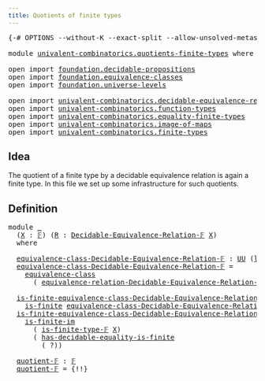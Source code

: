 ```yaml
---
title: Quotients of finite types
---
```


<pre class="Agda"><a id="51" class="Symbol">{-#</a> <a id="55" class="Keyword">OPTIONS</a> <a id="63" class="Pragma">--without-K</a> <a id="75" class="Pragma">--exact-split</a> <a id="89" class="Pragma">--allow-unsolved-metas</a> <a id="112" class="Symbol">#-}</a>

<a id="117" class="Keyword">module</a> <a id="124" href="univalent-combinatorics.quotients-finite-types.html" class="Module">univalent-combinatorics.quotients-finite-types</a> <a id="171" class="Keyword">where</a>

<a id="178" class="Keyword">open</a> <a id="183" class="Keyword">import</a> <a id="190" href="foundation.decidable-propositions.html" class="Module">foundation.decidable-propositions</a>
<a id="224" class="Keyword">open</a> <a id="229" class="Keyword">import</a> <a id="236" href="foundation.equivalence-classes.html" class="Module">foundation.equivalence-classes</a>
<a id="267" class="Keyword">open</a> <a id="272" class="Keyword">import</a> <a id="279" href="foundation.universe-levels.html" class="Module">foundation.universe-levels</a>

<a id="307" class="Keyword">open</a> <a id="312" class="Keyword">import</a> <a id="319" href="univalent-combinatorics.decidable-equivalence-relations.html" class="Module">univalent-combinatorics.decidable-equivalence-relations</a>
<a id="375" class="Keyword">open</a> <a id="380" class="Keyword">import</a> <a id="387" href="univalent-combinatorics.function-types.html" class="Module">univalent-combinatorics.function-types</a>
<a id="426" class="Keyword">open</a> <a id="431" class="Keyword">import</a> <a id="438" href="univalent-combinatorics.equality-finite-types.html" class="Module">univalent-combinatorics.equality-finite-types</a>
<a id="484" class="Keyword">open</a> <a id="489" class="Keyword">import</a> <a id="496" href="univalent-combinatorics.image-of-maps.html" class="Module">univalent-combinatorics.image-of-maps</a>
<a id="534" class="Keyword">open</a> <a id="539" class="Keyword">import</a> <a id="546" href="univalent-combinatorics.finite-types.html" class="Module">univalent-combinatorics.finite-types</a>
</pre>
## Idea

The quotient of a finite type by a decidable equivalence relation is again a finite type. In this file we set up some infrastructure for such quotients.

## Definition

<pre class="Agda"><a id="774" class="Keyword">module</a> <a id="781" href="univalent-combinatorics.quotients-finite-types.html#781" class="Module">_</a>
  <a id="785" class="Symbol">(</a><a id="786" href="univalent-combinatorics.quotients-finite-types.html#786" class="Bound">X</a> <a id="788" class="Symbol">:</a> <a id="790" href="univalent-combinatorics.finite-types.html#4913" class="Function">𝔽</a><a id="791" class="Symbol">)</a> <a id="793" class="Symbol">(</a><a id="794" href="univalent-combinatorics.quotients-finite-types.html#794" class="Bound">R</a> <a id="796" class="Symbol">:</a> <a id="798" href="univalent-combinatorics.decidable-equivalence-relations.html#663" class="Function">Decidable-Equivalence-Relation-𝔽</a> <a id="831" href="univalent-combinatorics.quotients-finite-types.html#786" class="Bound">X</a><a id="832" class="Symbol">)</a>
  <a id="836" class="Keyword">where</a>

  <a id="845" href="univalent-combinatorics.quotients-finite-types.html#845" class="Function">equivalence-class-Decidable-Equivalence-Relation-𝔽</a> <a id="896" class="Symbol">:</a> <a id="898" href="foundation-core.universe-levels.html#235" class="Primitive">UU</a> <a id="901" class="Symbol">(</a><a id="902" href="Agda.Primitive.html#780" class="Primitive">lsuc</a> <a id="907" href="Agda.Primitive.html#764" class="Primitive">lzero</a><a id="912" class="Symbol">)</a>
  <a id="916" href="univalent-combinatorics.quotients-finite-types.html#845" class="Function">equivalence-class-Decidable-Equivalence-Relation-𝔽</a> <a id="967" class="Symbol">=</a>
    <a id="973" href="foundation.equivalence-classes.html#2706" class="Function">equivalence-class</a>
      <a id="997" class="Symbol">(</a> <a id="999" href="univalent-combinatorics.decidable-equivalence-relations.html#2144" class="Function">equivalence-relation-Decidable-Equivalence-Relation-𝔽</a> <a id="1053" href="univalent-combinatorics.quotients-finite-types.html#786" class="Bound">X</a> <a id="1055" href="univalent-combinatorics.quotients-finite-types.html#794" class="Bound">R</a><a id="1056" class="Symbol">)</a>

  <a id="1061" href="univalent-combinatorics.quotients-finite-types.html#1061" class="Function">is-finite-equivalence-class-Decidable-Equivalence-Relation-𝔽&#39;</a> <a id="1123" class="Symbol">:</a>
    <a id="1129" href="univalent-combinatorics.finite-types.html#4174" class="Function">is-finite</a> <a id="1139" href="univalent-combinatorics.quotients-finite-types.html#845" class="Function">equivalence-class-Decidable-Equivalence-Relation-𝔽</a>
  <a id="1192" href="univalent-combinatorics.quotients-finite-types.html#1061" class="Function">is-finite-equivalence-class-Decidable-Equivalence-Relation-𝔽&#39;</a> <a id="1254" class="Symbol">=</a>
    <a id="1260" href="univalent-combinatorics.image-of-maps.html#1501" class="Function">is-finite-im</a>
      <a id="1279" class="Symbol">(</a> <a id="1281" href="univalent-combinatorics.finite-types.html#4997" class="Function">is-finite-type-𝔽</a> <a id="1298" href="univalent-combinatorics.quotients-finite-types.html#786" class="Bound">X</a><a id="1299" class="Symbol">)</a>
      <a id="1307" class="Symbol">(</a> <a id="1309" href="univalent-combinatorics.equality-finite-types.html#2079" class="Function">has-decidable-equality-is-finite</a>
        <a id="1350" class="Symbol">(</a> <a id="1352" class="Hole">?</a><a id="1353" class="Symbol">))</a>

  <a id="1359" href="univalent-combinatorics.quotients-finite-types.html#1359" class="Function">quotient-𝔽</a> <a id="1370" class="Symbol">:</a> <a id="1372" href="univalent-combinatorics.finite-types.html#4913" class="Function">𝔽</a>
  <a id="1376" href="univalent-combinatorics.quotients-finite-types.html#1359" class="Function">quotient-𝔽</a> <a id="1387" class="Symbol">=</a> <a id="1389" class="Hole">{!!}</a>
</pre>
